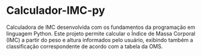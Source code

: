 # Calculador-IMC-py
Calculadora de IMC desenvolvida com os fundamentos da programação em linguagem Python.   Este projeto permite calcular o Índice de Massa Corporal (IMC) a partir do peso e altura informados pelo usuário, exibindo também a classificação correspondente de acordo com a tabela da OMS.
